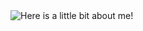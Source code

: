 <img src="https://github.com/MasonSlover/MasonSlover/blob/master/output.gif" alt="Here is a little bit about me!">
